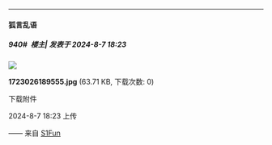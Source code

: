 ﻿
*****

####  狐言乱语  
##### 940#         楼主| 发表于 2024-8-7 18:23

<img src="https://img.saraba1st.com/forum/202408/07/182326r8f7ffiewf5z6qxa.jpg" referrerpolicy="no-referrer">

<strong>1723026189555.jpg</strong> (63.71 KB, 下载次数: 0)

下载附件

2024-8-7 18:23 上传

—— 来自 [S1Fun](https://s1fun.koalcat.com)


